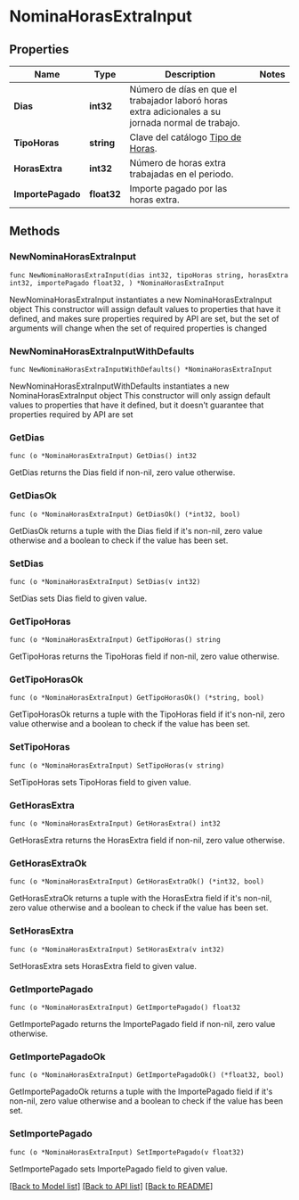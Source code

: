 # NominaHorasExtraInput

## Properties

Name | Type | Description | Notes
------------ | ------------- | ------------- | -------------
**Dias** | **int32** | Número de días en que el trabajador laboró horas extra adicionales a su jornada normal de trabajo. | 
**TipoHoras** | **string** | Clave del catálogo [Tipo de Horas](#tipo-de-Horas). | 
**HorasExtra** | **int32** | Número de horas extra trabajadas en el periodo. | 
**ImportePagado** | **float32** | Importe pagado por las horas extra. | 

## Methods

### NewNominaHorasExtraInput

`func NewNominaHorasExtraInput(dias int32, tipoHoras string, horasExtra int32, importePagado float32, ) *NominaHorasExtraInput`

NewNominaHorasExtraInput instantiates a new NominaHorasExtraInput object
This constructor will assign default values to properties that have it defined,
and makes sure properties required by API are set, but the set of arguments
will change when the set of required properties is changed

### NewNominaHorasExtraInputWithDefaults

`func NewNominaHorasExtraInputWithDefaults() *NominaHorasExtraInput`

NewNominaHorasExtraInputWithDefaults instantiates a new NominaHorasExtraInput object
This constructor will only assign default values to properties that have it defined,
but it doesn't guarantee that properties required by API are set

### GetDias

`func (o *NominaHorasExtraInput) GetDias() int32`

GetDias returns the Dias field if non-nil, zero value otherwise.

### GetDiasOk

`func (o *NominaHorasExtraInput) GetDiasOk() (*int32, bool)`

GetDiasOk returns a tuple with the Dias field if it's non-nil, zero value otherwise
and a boolean to check if the value has been set.

### SetDias

`func (o *NominaHorasExtraInput) SetDias(v int32)`

SetDias sets Dias field to given value.


### GetTipoHoras

`func (o *NominaHorasExtraInput) GetTipoHoras() string`

GetTipoHoras returns the TipoHoras field if non-nil, zero value otherwise.

### GetTipoHorasOk

`func (o *NominaHorasExtraInput) GetTipoHorasOk() (*string, bool)`

GetTipoHorasOk returns a tuple with the TipoHoras field if it's non-nil, zero value otherwise
and a boolean to check if the value has been set.

### SetTipoHoras

`func (o *NominaHorasExtraInput) SetTipoHoras(v string)`

SetTipoHoras sets TipoHoras field to given value.


### GetHorasExtra

`func (o *NominaHorasExtraInput) GetHorasExtra() int32`

GetHorasExtra returns the HorasExtra field if non-nil, zero value otherwise.

### GetHorasExtraOk

`func (o *NominaHorasExtraInput) GetHorasExtraOk() (*int32, bool)`

GetHorasExtraOk returns a tuple with the HorasExtra field if it's non-nil, zero value otherwise
and a boolean to check if the value has been set.

### SetHorasExtra

`func (o *NominaHorasExtraInput) SetHorasExtra(v int32)`

SetHorasExtra sets HorasExtra field to given value.


### GetImportePagado

`func (o *NominaHorasExtraInput) GetImportePagado() float32`

GetImportePagado returns the ImportePagado field if non-nil, zero value otherwise.

### GetImportePagadoOk

`func (o *NominaHorasExtraInput) GetImportePagadoOk() (*float32, bool)`

GetImportePagadoOk returns a tuple with the ImportePagado field if it's non-nil, zero value otherwise
and a boolean to check if the value has been set.

### SetImportePagado

`func (o *NominaHorasExtraInput) SetImportePagado(v float32)`

SetImportePagado sets ImportePagado field to given value.



[[Back to Model list]](../README.md#documentation-for-models) [[Back to API list]](../README.md#documentation-for-api-endpoints) [[Back to README]](../README.md)


